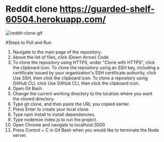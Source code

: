 # Reddit clone https://guarded-shelf-60504.herokuapp.com/

![reddit-clone-gif](RedditCloneGif.gif)

#Steps to Pull and Run
1. Navigate to the main page of the repository.
2. Above the list of files, click (Down Arrow) Code.
3. To clone the repository using HTTPS, under "Clone with HTTPS", click the clipboard icon. To clone the repository using an SSH key, including a certificate issued by your 
organization's SSH certificate authority, click Use SSH, then click the clipboard icon. To clone a repository using GitHub CLI, click Use GitHub CLI, then click the clipboard
icon.
4. Open Git Bash.
5. Change the current working directory to the location where you want the cloned directory.
6. Type git clone, and then paste the URL you copied earlier.
7. Press Enter to create your local clone.
8. Type npm install to install dependencies.
9. Type nodemon index.js to run the project.
10. Open Chrome and navigate to localhost:3000
11. Press Control + C in Git Bash when you would like to terminate the Node server.
